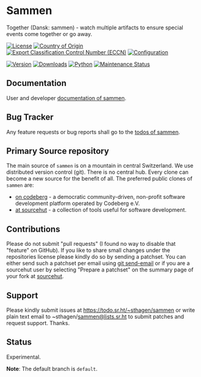 # Sammen

Together (Dansk: sammen) - watch multiple artifacts to ensure special events come together or go away.

[![License](https://git.sr.ht/~sthagen/sammen/blob/default/docs/badges/license-spdx-mit.svg)](https://git.sr.ht/~sthagen/sammen/tree/default/item/LICENSE)
[![Country of Origin](https://git.sr.ht/~sthagen/sammen/blob/default/docs/badges/country-of-origin-name-switzerland-neutral.svg)](https://git.sr.ht/~sthagen/sammen/tree/default/item/COUNTRY-OF-ORIGIN)
[![Export Classification Control Number (ECCN)](https://git.sr.ht/~sthagen/sammen/blob/default/docs/badges/export-control-classification-number_eccn-ear99-neutral.svg)](https://git.sr.ht/~sthagen/sammen/tree/default/item/EXPORT-CONTROL-CLASSIFICATION-NUMBER)
[![Configuration](https://git.sr.ht/~sthagen/sammen/blob/default/docs/badges/configuration-sbom.svg)](https://git.sr.ht/~sthagen/sammen/tree/default/item/docs/third-party/README.md)

[![Version](https://git.sr.ht/~sthagen/sammen/blob/default/docs/badges/latest-release.svg)](https://pypi.python.org/pypi/sammen/)
[![Downloads](https://git.sr.ht/~sthagen/sammen/blob/default/docs/badges/downloads-per-month.svg)](https://pepy.tech/project/sammen)
[![Python](https://git.sr.ht/~sthagen/sammen/blob/default/docs/badges/python-versions.svg)](https://pypi.python.org/pypi/sammen/)
[![Maintenance Status](https://git.sr.ht/~sthagen/sammen/blob/default/docs/badges/commits-per-year.svg)](https://git.sr.ht/~sthagen/sammen/log)

## Documentation

User and developer [documentation of sammen](https://codes.dilettant.life/docs/sammen).

## Bug Tracker

Any feature requests or bug reports shall go to the [todos of sammen](https://todo.sr.ht/~sthagen/sammen).

## Primary Source repository

The main source of `sammen` is on a mountain in central Switzerland.
We use distributed version control (git).
There is no central hub.
Every clone can become a new source for the benefit of all.
The preferred public clones of `sammen` are:

* [on codeberg](https://codeberg.org/sthagen/sammen) - a democratic community-driven, non-profit software development platform operated by Codeberg e.V.
* [at sourcehut](https://git.sr.ht/~sthagen/sammen) - a collection of tools useful for software development.

## Contributions

Please do not submit "pull requests" (I found no way to disable that "feature" on GitHub).
If you like to share small changes under the repositories license please kindly do so by sending a patchset.
You can either send such a patchset per email using [git send-email](https://git-send-email.io) or 
if you are a sourcehut user by selecting "Prepare a patchset" on the summary page of your fork at [sourcehut](https://git.sr.ht/).

## Support

Please kindly submit issues at https://todo.sr.ht/~sthagen/sammen or write plain text email to ~sthagen/sammen@lists.sr.ht to submit patches and request support. Thanks.

## Status

Experimental.

**Note**: The default branch is `default`.
